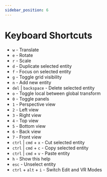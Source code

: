 ```yaml
---
sidebar_position: 6
---
```


# Keyboard Shortcuts

* `w` - Translate
* `e` - Rotate
* `r` - Scale
* `d` - Duplicate selected entity
* `f` - Focus on selected entity
* `g` - Toggle grid visibility
* `n` - Add new entity
* `del` | `backspace` - Delete selected entity
* `o` - Toggle local between global transform
* `0` - Toggle panels
* `1` - Perspective view
* `2` - Left view
* `3` - Right view
* `4` - Top view
* `5` - Bottom view
* `6` - Back view
* `7` - Front view
* `ctrl` | `cmd` + `x` - Cut selected entity
* `ctrl` | `cmd` + `c` - Copy selected entity
* `ctrl` | `cmd` + `v` - Paste entity
* `h` - Show this help
* `esc` - Unselect entity
* `ctrl` + `alt` + `i` - Switch Edit and VR Modes